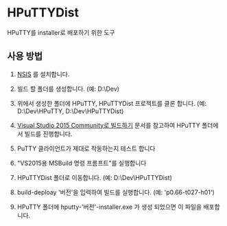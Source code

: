 # HPuTTYDist

HPuTTY를 installer로 배포하기 위한 도구

## 사용 방법

1. [NSIS](http://nsis.sourceforge.net/) 를 설치합니다.

2. 빌드 할 폴더를 생성합니다. (예: D:\Dev)

3. 위에서 생성한 폴더에 HPuTTY, HPuTTYDist 프로젝트를 클론 합니다. (예: D:\Dev\HPuTTY, D:\Dev\HPuTTYDist)

4. [Visual Studio 2015 Community로 빌드하기](https://github.com/teamnop/HPuTTY/wiki/Visual-Studio-2015-Community-%EB%A1%9C-%EB%B9%8C%EB%93%9C%ED%95%98%EA%B8%B0) 문서를 참고하여 HPuTTY 폴더에서 빌드를 진행합니다.

5. PuTTY 클라이언트가 제대로 작동하는지 테스트 합니다

6. "VS2015용 MSBuild 명령 프롬프트"를 실행합니다

7. HPuTTYDist 폴더로 이동합니다. (예: D:\Dev\HPuTTYDist)

8. build-deploay '버전'을 입력하여 빌드를 실행합니다. (예: 'p0.66-t027-h01')

9. HPuTTY 폴더에 hputty-'버전'-installer.exe 가 생성 되었으면 이 파일을 배포합니다.

